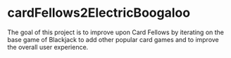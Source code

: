 # cardFellows2ElectricBoogaloo
The goal of this project is to improve upon Card Fellows by iterating on the base game of Blackjack to add other popular card games and to improve the overall user experience.

